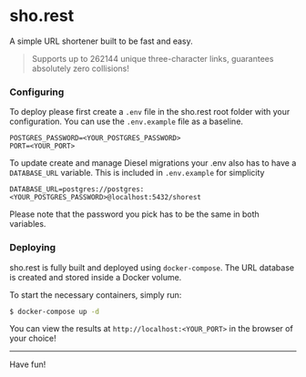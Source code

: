 # sho.rest
A simple URL shortener built to be fast and easy.

>Supports up to 262144 unique three-character links, guarantees absolutely zero collisions!

### Configuring

To deploy please first create a `.env` file in the sho.rest root folder with your configuration.
You can use the `.env.example` file as a baseline.

```
POSTGRES_PASSWORD=<YOUR_POSTGRES_PASSWORD>
PORT=<YOUR_PORT>
```

To update create and manage Diesel migrations your .env also has to have a `DATABASE_URL` variable.
This is included in `.env.example` for simplicity

```
DATABASE_URL=postgres://postgres:<YOUR_POSTGRES_PASSWORD>@localhost:5432/shorest
```

Please note that the password you pick has to be the same in both variables.

### Deploying

sho.rest is fully built and deployed using `docker-compose`.
The URL database is created and stored inside a Docker volume.

To start the necessary containers, simply run:
```sh
$ docker-compose up -d
```

You can view the results at `http://localhost:<YOUR_PORT>` in the browser of your choice!

----

Have fun!

